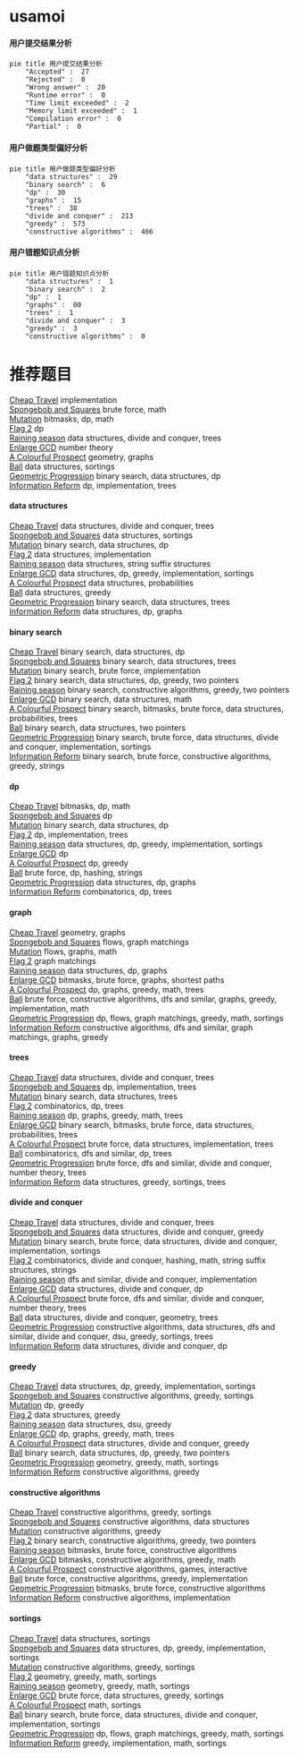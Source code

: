 # usamoi
<!-- tabs:start -->
#### **用户提交结果分析**

```mermaid
pie title 用户提交结果分析
    "Accepted" :  27
    "Rejected" :  0
    "Wrong answer" :  20
    "Runtime error" :  0
    "Time limit exceeded" :  2
    "Memory limit exceeded" :  1
    "Compilation error" :  0
    "Partial" :  0
```
#### **用户做题类型偏好分析**

```mermaid
pie title 用户做题类型偏好分析
    "data structures" :  29
    "binary search" :  6
    "dp" :  30
    "graphs" :  15
    "trees" :  38
    "divide and conquer" :  213
    "greedy" :  573
    "constructive algorithms" :  466
```
#### **用户错题知识点分析**

```mermaid
pie title 用户错题知识点分析
    "data structures" :  1
    "binary search" :  2
    "dp" :  1
    "graphs" :  00
    "trees" :  1
    "divide and conquer" :  3
    "greedy" :  3
    "constructive algorithms" :  0
```
<!-- tabs:end -->
# 推荐题目
[Cheap Travel](http://codeforces.com/problemset/problem/466/A)		implementation		  
[Spongebob and Squares](http://codeforces.com/problemset/problem/599/D)		brute force,
                        math		  
[Mutation](http://codeforces.com/problemset/problem/76/C)		bitmasks,
                        dp,
                        math		  
[Flag 2](http://codeforces.com/problemset/problem/18/E)		dp		  
[Raining season](http://codeforces.com/problemset/problem/1019/E)		data structures,
                        divide and conquer,
                        trees		  
[Enlarge GCD](http://codeforces.com/problemset/problem/1034/A)		number theory		  
[A Colourful Prospect](https://codeforces.com/contest/934/problem/E)		geometry,
                        graphs		  
[Ball](http://codeforces.com/problemset/problem/12/D)		data structures,
                        sortings		  
[Geometric Progression](http://codeforces.com/problemset/problem/567/C)		binary search,
                        data structures,
                        dp		  
[Information Reform](http://codeforces.com/problemset/problem/70/E)		dp,
                        implementation,
                        trees		  
<!-- tabs:start -->
#### **data structures**
[Cheap Travel](http://codeforces.com/problemset/problem/1019/E)		data structures,
                        divide and conquer,
                        trees		  
[Spongebob and Squares](http://codeforces.com/problemset/problem/12/D)		data structures,
                        sortings		  
[Mutation](http://codeforces.com/problemset/problem/567/C)		binary search,
                        data structures,
                        dp		  
[Flag 2](http://codeforces.com/problemset/problem/238/D)		data structures,
                        implementation		  
[Raining season](http://codeforces.com/problemset/problem/741/E)		data structures,
                        string suffix structures		  
[Enlarge GCD](http://codeforces.com/problemset/problem/527/D)		data structures,
                        dp,
                        greedy,
                        implementation,
                        sortings		  
[A Colourful Prospect](http://codeforces.com/problemset/problem/1264/C)		data structures,
                        probabilities		  
[Ball](http://codeforces.com/problemset/problem/725/D)		data structures,
                        greedy		  
[Geometric Progression](http://codeforces.com/problemset/problem/817/F)		binary search,
                        data structures,
                        trees		  
[Information Reform](http://codeforces.com/problemset/problem/1407/D)		data structures,
                        dp,
                        graphs		  
#### **binary search**
[Cheap Travel](http://codeforces.com/problemset/problem/567/C)		binary search,
                        data structures,
                        dp		  
[Spongebob and Squares](http://codeforces.com/problemset/problem/817/F)		binary search,
                        data structures,
                        trees		  
[Mutation](http://codeforces.com/problemset/problem/1011/B)		binary search,
                        brute force,
                        implementation		  
[Flag 2](http://codeforces.com/problemset/problem/1492/C)		binary search,
                        data structures,
                        dp,
                        greedy,
                        two pointers		  
[Raining season](http://codeforces.com/problemset/problem/1463/D)		binary search,
                        constructive algorithms,
                        greedy,
                        two pointers		  
[Enlarge GCD](http://codeforces.com/problemset/problem/1490/G)		binary search,
                        data structures,
                        math		  
[A Colourful Prospect](http://codeforces.com/problemset/problem/1479/D)		binary search,
                        bitmasks,
                        brute force,
                        data structures,
                        probabilities,
                        trees		  
[Ball](http://codeforces.com/problemset/problem/1436/E)		binary search,
                        data structures,
                        two pointers		  
[Geometric Progression](http://codeforces.com/problemset/problem/1461/D)		binary search,
                        brute force,
                        data structures,
                        divide and conquer,
                        implementation,
                        sortings		  
[Information Reform](http://codeforces.com/problemset/problem/1493/C)		binary search,
                        brute force,
                        constructive algorithms,
                        greedy,
                        strings		  
#### **dp**
[Cheap Travel](http://codeforces.com/problemset/problem/76/C)		bitmasks,
                        dp,
                        math		  
[Spongebob and Squares](http://codeforces.com/problemset/problem/18/E)		dp		  
[Mutation](http://codeforces.com/problemset/problem/567/C)		binary search,
                        data structures,
                        dp		  
[Flag 2](http://codeforces.com/problemset/problem/70/E)		dp,
                        implementation,
                        trees		  
[Raining season](http://codeforces.com/problemset/problem/527/D)		data structures,
                        dp,
                        greedy,
                        implementation,
                        sortings		  
[Enlarge GCD](http://codeforces.com/problemset/problem/711/C)		dp		  
[A Colourful Prospect](http://codeforces.com/problemset/problem/732/B)		dp,
                        greedy		  
[Ball](http://codeforces.com/problemset/problem/835/D)		brute force,
                        dp,
                        hashing,
                        strings		  
[Geometric Progression](http://codeforces.com/problemset/problem/1407/D)		data structures,
                        dp,
                        graphs		  
[Information Reform](http://codeforces.com/problemset/problem/1097/G)		combinatorics,
                        dp,
                        trees		  
#### **graph**
[Cheap Travel](https://codeforces.com/contest/934/problem/E)		geometry,
                        graphs		  
[Spongebob and Squares](http://codeforces.com/problemset/problem/316/C2)		flows,
                        graph matchings		  
[Mutation](http://codeforces.com/problemset/problem/546/E)		flows,
                        graphs,
                        math		  
[Flag 2](http://codeforces.com/problemset/problem/120/H)		graph matchings		  
[Raining season](http://codeforces.com/problemset/problem/1407/D)		data structures,
                        dp,
                        graphs		  
[Enlarge GCD](http://codeforces.com/problemset/problem/1205/B)		bitmasks,
                        brute force,
                        graphs,
                        shortest paths		  
[A Colourful Prospect](http://codeforces.com/problemset/problem/1369/D)		dp,
                        graphs,
                        greedy,
                        math,
                        trees		  
[Ball](http://codeforces.com/problemset/problem/1487/C)		brute force,
                        constructive algorithms,
                        dfs and similar,
                        graphs,
                        greedy,
                        implementation,
                        math		  
[Geometric Progression](http://codeforces.com/problemset/problem/1437/C)		dp,
                        flows,
                        graph matchings,
                        greedy,
                        math,
                        sortings		  
[Information Reform](http://codeforces.com/problemset/problem/1470/D)		constructive algorithms,
                        dfs and similar,
                        graph matchings,
                        graphs,
                        greedy		  
#### **trees**
[Cheap Travel](http://codeforces.com/problemset/problem/1019/E)		data structures,
                        divide and conquer,
                        trees		  
[Spongebob and Squares](http://codeforces.com/problemset/problem/70/E)		dp,
                        implementation,
                        trees		  
[Mutation](http://codeforces.com/problemset/problem/817/F)		binary search,
                        data structures,
                        trees		  
[Flag 2](http://codeforces.com/problemset/problem/1097/G)		combinatorics,
                        dp,
                        trees		  
[Raining season](http://codeforces.com/problemset/problem/1369/D)		dp,
                        graphs,
                        greedy,
                        math,
                        trees		  
[Enlarge GCD](http://codeforces.com/problemset/problem/1479/D)		binary search,
                        bitmasks,
                        brute force,
                        data structures,
                        probabilities,
                        trees		  
[A Colourful Prospect](http://codeforces.com/problemset/problem/1511/C)		brute force,
                        data structures,
                        implementation,
                        trees		  
[Ball](http://codeforces.com/problemset/problem/1499/F)		combinatorics,
                        dfs and similar,
                        dp,
                        trees		  
[Geometric Progression](http://codeforces.com/problemset/problem/1491/E)		brute force,
                        dfs and similar,
                        divide and conquer,
                        number theory,
                        trees		  
[Information Reform](http://codeforces.com/problemset/problem/1466/D)		data structures,
                        greedy,
                        sortings,
                        trees		  
#### **divide and conquer**
[Cheap Travel](http://codeforces.com/problemset/problem/1019/E)		data structures,
                        divide and conquer,
                        trees		  
[Spongebob and Squares](http://codeforces.com/problemset/problem/1373/G)		data structures,
                        divide and conquer,
                        greedy		  
[Mutation](http://codeforces.com/problemset/problem/1461/D)		binary search,
                        brute force,
                        data structures,
                        divide and conquer,
                        implementation,
                        sortings		  
[Flag 2](http://codeforces.com/problemset/problem/1466/G)		combinatorics,
                        divide and conquer,
                        hashing,
                        math,
                        string suffix structures,
                        strings		  
[Raining season](http://codeforces.com/problemset/problem/1490/D)		dfs and similar,
                        divide and conquer,
                        implementation		  
[Enlarge GCD](https://codeforces.com/contest/1483/problem/C)		data structures,
                        divide and conquer,
                        dp		  
[A Colourful Prospect](http://codeforces.com/problemset/problem/1491/E)		brute force,
                        dfs and similar,
                        divide and conquer,
                        number theory,
                        trees		  
[Ball](http://codeforces.com/problemset/problem/1303/G)		data structures,
                        divide and conquer,
                        geometry,
                        trees		  
[Geometric Progression](http://codeforces.com/problemset/problem/1494/D)		constructive algorithms,
                        data structures,
                        dfs and similar,
                        divide and conquer,
                        dsu,
                        greedy,
                        sortings,
                        trees		  
[Information Reform](http://codeforces.com/problemset/problem/1482/E)		data structures,
                        divide and conquer,
                        dp		  
#### **greedy**
[Cheap Travel](http://codeforces.com/problemset/problem/527/D)		data structures,
                        dp,
                        greedy,
                        implementation,
                        sortings		  
[Spongebob and Squares](http://codeforces.com/problemset/problem/246/A)		constructive algorithms,
                        greedy,
                        sortings		  
[Mutation](http://codeforces.com/problemset/problem/732/B)		dp,
                        greedy		  
[Flag 2](http://codeforces.com/problemset/problem/725/D)		data structures,
                        greedy		  
[Raining season](http://codeforces.com/problemset/problem/1051/G)		data structures,
                        dsu,
                        greedy		  
[Enlarge GCD](http://codeforces.com/problemset/problem/1369/D)		dp,
                        graphs,
                        greedy,
                        math,
                        trees		  
[A Colourful Prospect](http://codeforces.com/problemset/problem/1373/G)		data structures,
                        divide and conquer,
                        greedy		  
[Ball](http://codeforces.com/problemset/problem/1492/C)		binary search,
                        data structures,
                        dp,
                        greedy,
                        two pointers		  
[Geometric Progression](https://codeforces.com/contest/1496/problem/C)		geometry,
                        greedy,
                        math,
                        sortings		  
[Information Reform](http://codeforces.com/problemset/problem/1493/A)		constructive algorithms,
                        greedy		  
#### **constructive algorithms**
[Cheap Travel](http://codeforces.com/problemset/problem/246/A)		constructive algorithms,
                        greedy,
                        sortings		  
[Spongebob and Squares](http://codeforces.com/problemset/problem/1329/D)		constructive algorithms,
                        data structures		  
[Mutation](http://codeforces.com/problemset/problem/1493/A)		constructive algorithms,
                        greedy		  
[Flag 2](http://codeforces.com/problemset/problem/1463/D)		binary search,
                        constructive algorithms,
                        greedy,
                        two pointers		  
[Raining season](https://codeforces.com/contest/1456/problem/B)		bitmasks,
                        brute force,
                        constructive algorithms		  
[Enlarge GCD](http://codeforces.com/problemset/problem/1492/D)		bitmasks,
                        constructive algorithms,
                        greedy,
                        math		  
[A Colourful Prospect](https://codeforces.com/contest/1504/problem/D)		constructive algorithms,
                        games,
                        interactive		  
[Ball](https://codeforces.com/contest/1483/problem/A)		brute force,
                        constructive algorithms,
                        greedy,
                        implementation		  
[Geometric Progression](https://codeforces.com/contest/1457/problem/D)		bitmasks,
                        brute force,
                        constructive algorithms		  
[Information Reform](http://codeforces.com/problemset/problem/1513/A)		constructive algorithms,
                        implementation		  
#### **sortings**
[Cheap Travel](http://codeforces.com/problemset/problem/12/D)		data structures,
                        sortings		  
[Spongebob and Squares](http://codeforces.com/problemset/problem/527/D)		data structures,
                        dp,
                        greedy,
                        implementation,
                        sortings		  
[Mutation](http://codeforces.com/problemset/problem/246/A)		constructive algorithms,
                        greedy,
                        sortings		  
[Flag 2](https://codeforces.com/contest/1496/problem/C)		geometry,
                        greedy,
                        math,
                        sortings		  
[Raining season](http://codeforces.com/problemset/problem/1495/A)		geometry,
                        greedy,
                        math,
                        sortings		  
[Enlarge GCD](http://codeforces.com/problemset/problem/1497/A)		brute force,
                        data structures,
                        greedy,
                        sortings		  
[A Colourful Prospect](http://codeforces.com/problemset/problem/1427/A)		math,
                        sortings		  
[Ball](http://codeforces.com/problemset/problem/1461/D)		binary search,
                        brute force,
                        data structures,
                        divide and conquer,
                        implementation,
                        sortings		  
[Geometric Progression](http://codeforces.com/problemset/problem/1437/C)		dp,
                        flows,
                        graph matchings,
                        greedy,
                        math,
                        sortings		  
[Information Reform](http://codeforces.com/problemset/problem/1473/A)		greedy,
                        implementation,
                        math,
                        sortings		  
<!-- tabs:end -->

